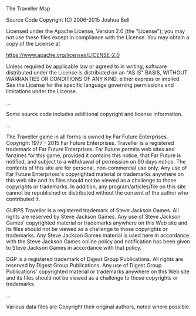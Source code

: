 The Traveller Map

Source Code Copyright (C) 2006-2015 Joshua Bell

Licensed under the Apache License, Version 2.0 (the "License"); you may not use these files except in compliance with the License. You may obtain a copy of the License at

https://www.apache.org/licenses/LICENSE-2.0

Unless required by applicable law or agreed to in writing, software distributed under the License is distributed on an "AS IS" BASIS, WITHOUT WARRANTIES OR CONDITIONS OF ANY KIND, either express or implied. See the License for the specific language governing permissions and limitations under the License.

...

Some source code includes additional copyright and license information.

...

The Traveller game in all forms is owned by Far Future Enterprises. Copyright 1977 - 2015 Far Future Enterprises. Traveller is a registered trademark of Far Future Enterprises. Far Future permits web sites and fanzines for this game, provided it contains this notice, that Far Future is notified, and subject to a withdrawal of permission on 90 days notice. The contents of this site are for personal, non-commercial use only. Any use of Far Future Enterprises's copyrighted material or trademarks anywhere on this web site and its files should not be viewed as a challenge to those copyrights or trademarks. In addition, any program/articles/file on this site cannot be republished or distributed without the consent of the author who contributed it.

GURPS Traveller is a registered trademark of Steve Jackson Games. All rights are reserved by Steve Jackson Games. Any use of Steve Jackson Games' copyrighted material or trademarks anywhere on this Web site and its files should not be viewed as a challenge to those copyrights or trademarks. Any Steve Jackson Games material is used here in accordance with the Steve Jackson Games online policy and notification has been given to Steve Jackson Games in accordance with that policy.

DGP is a registered trademark of Digest Group Publications. All rights are reserved by Digest Group Publications. Any use of Digest Group Publications' copyrighted material or trademarks anywhere on this Web site and its files should not be viewed as a challenge to those copyrights or trademarks.

...

Various data files are Copyright their original authors, noted where possible.
